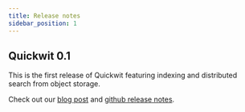 ```yaml
---
title: Release notes
sidebar_position: 1
---
```


## Quickwit 0.1

This is the first release of Quickwit featuring indexing and distributed search from object storage.

Check out our [blog post](https://quickwit.io/blog/quickwit-first-release) and [github release notes](https://github.com/quickwit-oss/quickwit/releases/tag/v0.1.0).
